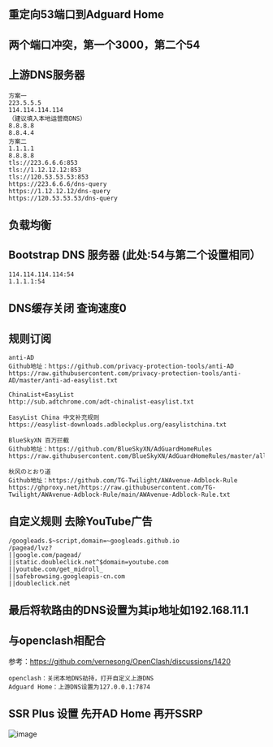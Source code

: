 ## 重定向53端口到Adguard Home

## 两个端口冲突，第一个3000，第二个54

## 上游DNS服务器
```
方案一
223.5.5.5
114.114.114.114
（建议填入本地运营商DNS）
8.8.8.8
8.8.4.4
方案二
1.1.1.1
8.8.8.8
tls://223.6.6.6:853
tls://1.12.12.12:853
tls://120.53.53.53:853
https://223.6.6.6/dns-query
https://1.12.12.12/dns-query
https://120.53.53.53/dns-query
```

## 负载均衡

## Bootstrap DNS 服务器   (此处:54与第二个设置相同）
```
114.114.114.114:54
1.1.1.1:54
```

## DNS缓存关闭 查询速度0


## 规则订阅

```
anti-AD 
Github地址：https://github.com/privacy-protection-tools/anti-AD
https://raw.githubusercontent.com/privacy-protection-tools/anti-AD/master/anti-ad-easylist.txt
 
ChinaList+EasyList
http://sub.adtchrome.com/adt-chinalist-easylist.txt
 
EasyList China 中文补充规则
https://easylist-downloads.adblockplus.org/easylistchina.txt

BlueSkyXN 百万拦截
Github地址：https://github.com/BlueSkyXN/AdGuardHomeRules
https://raw.githubusercontent.com/BlueSkyXN/AdGuardHomeRules/master/all.txt

秋风のとおり道
Github地址：https://github.com/TG-Twilight/AWAvenue-Adblock-Rule
https://ghproxy.net/https://raw.githubusercontent.com/TG-Twilight/AWAvenue-Adblock-Rule/main/AWAvenue-Adblock-Rule.txt
```

## 自定义规则 去除YouTube广告
```
/googleads.$~script,domain=~googleads.github.io
/pagead/lvz?
||google.com/pagead/
||static.doubleclick.net^$domain=youtube.com
||youtube.com/get_midroll_
||safebrowsing.googleapis-cn.com
||doubleclick.net
```


## 最后将软路由的DNS设置为其ip地址如192.168.11.1


## 与openclash相配合
参考：https://github.com/vernesong/OpenClash/discussions/1420
```
openclash：关闭本地DNS劫持，打开自定义上游DNS
Adguard Home：上游DNS设置为127.0.0.1:7874
```
## SSR Plus 设置 先开AD Home 再开SSRP
![image](https://user-images.githubusercontent.com/66954900/227261341-76f48a37-9bce-40c2-ab3f-aa50a729a1fd.png)

